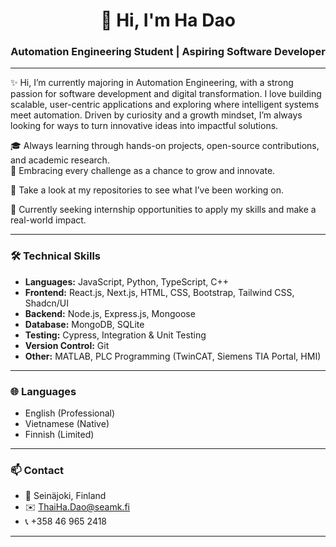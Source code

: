 <h1 align="center">👋 Hi, I'm Ha Dao</h1>

<h3 align="center">Automation Engineering Student | Aspiring Software Developer</h3>

---

✨ Hi, I’m currently majoring in Automation Engineering, with a strong passion for software development and digital transformation. I love building scalable, user-centric applications and exploring where intelligent systems meet automation. Driven by curiosity and a growth mindset, I’m always looking for ways to turn innovative ideas into impactful solutions.

🎓 Always learning through hands-on projects, open-source contributions, and academic research.  
🚀 Embracing every challenge as a chance to grow and innovate.

📁 Take a look at my repositories to see what I’ve been working on.

🌱 Currently seeking internship opportunities to apply my skills and make a real-world impact.

---

### 🛠️ Technical Skills

- **Languages:** JavaScript, Python, TypeScript, C++
- **Frontend:** React.js, Next.js, HTML, CSS, Bootstrap, Tailwind CSS, Shadcn/UI
- **Backend:** Node.js, Express.js, Mongoose
- **Database:** MongoDB, SQLite
- **Testing:** Cypress, Integration & Unit Testing
- **Version Control:** Git
- **Other:** MATLAB, PLC Programming (TwinCAT, Siemens TIA Portal, HMI)

---

### 🌐 Languages

- English (Professional)
- Vietnamese (Native)
- Finnish (Limited)

---

### 📫 Contact

- 📍 Seinäjoki, Finland
- ✉️ ThaiHa.Dao@seamk.fi
- 📞 +358 46 965 2418

---
